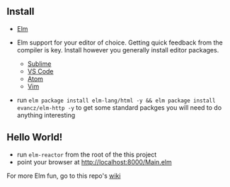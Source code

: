 
## Install

- [Elm](http://install.elm-lang.org/Elm-Platform-0.17.1.pkg)
- Elm support for your editor of choice. Getting quick feedback from the compiler is key.
Install however you generally install editor packages.
  - [Sublime](https://packagecontrol.io/packages/Elm%20Language%20Support)
  - [VS Code](https://github.com/sbrink/vscode-elm)
  - [Atom](https://atom.io/packages/language-elm)
  - [Vim](https://github.com/lambdatoast/elm.vim)

- run `elm package install elm-lang/html -y && elm package install evancz/elm-http -y` to get some standard packges you will need to do anything interesting


## Hello World!

- run `elm-reactor` from the root of the this project
- point your browser at [http://localhost:8000/Main.elm](http://localhost:8000/Main.elm)

For more Elm fun, go to this repo's [wiki](https://github.com/svoynow/elm-brownbag/wiki/Getting-Started)


